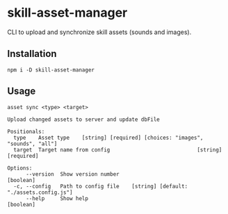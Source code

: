 # skill-asset-manager
CLI to upload and synchronize skill assets (sounds and images).

## Installation
```
npm i -D skill-asset-manager
```

## Usage
```
asset sync <type> <target>

Upload changed assets to server and update dbFile

Positionals:
  type    Asset type    [string] [required] [choices: "images", "sounds", "all"]
  target  Target name from config                            [string] [required]

Options:
      --version  Show version number                                   [boolean]
  -c, --config   Path to config file    [string] [default: "./assets.config.js"]
      --help     Show help                                             [boolean]
```
